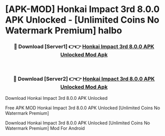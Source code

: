 # [APK-MOD] Honkai Impact 3rd 8.0.0 APK Unlocked - [Unlimited Coins No Watermark Premium] halbo



<div align="center">
<h3>🔴 Download [Server1] 👉👉 <a href="https://momento.my/?title=Honkai_Impact_3rd_8.0.0_APK_Unlocked">Honkai Impact 3rd 8.0.0 APK Unlocked Mod Apk</a></h3><br>

<h3>🔴 Download [Server2] 👉👉 <a href="https://momento.my/?title=Honkai_Impact_3rd_8.0.0_APK_Unlocked">Honkai Impact 3rd 8.0.0 APK Unlocked Mod Apk</a></h3>
</div>



Download Honkai Impact 3rd 8.0.0 APK Unlocked 

Free APK MOD Honkai Impact 3rd 8.0.0 APK Unlocked [Unlimited Coins No Watermark Premium]

Download Honkai Impact 3rd 8.0.0 APK Unlocked [Unlimited Coins No Watermark Premium] Mod For Android
